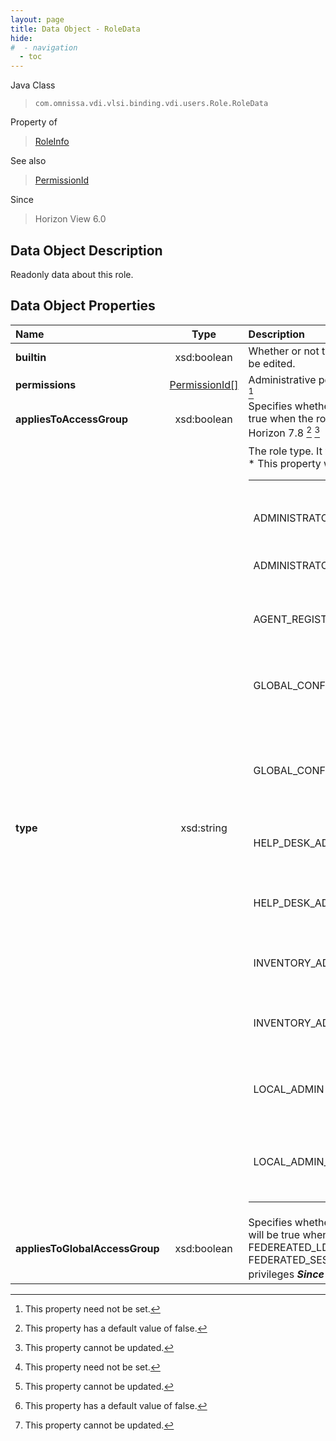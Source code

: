 ```yaml
---
layout: page
title: Data Object - RoleData
hide:
#  - navigation
  - toc
---
```






Java Class
> `com.omnissa.vdi.vlsi.binding.vdi.users.Role.RoleData`

Property of
> [RoleInfo](vdi.users.Role.RoleInfo.md#field_detail)

See also
> [PermissionId](vdi.entity.PermissionId.md)

Since
> Horizon View 6.0


## Data Object Description

Readonly data about this role.

## Data Object Properties

 Name | Type | Description
:---|:---:|:---
**builtin**|  xsd:boolean|  Whether or not this is a built-in role (or custom). Built-in roles cannot be edited.
**permissions**| [PermissionId[]](vdi.entity.PermissionId.md)|  Administrative permissions (user/group and access group) for this role. [^1]
**appliesToAccessGroup**|  xsd:boolean|  Specifies whether access group is applicable for this role. This will be true when the role contains atleast one object specific privilege.  **_Since_** Horizon 7.8 [^5] [^2]
**type**|  xsd:string|  The role type. It will be null for custom roles.  **_Since_** Horizon 7.8 [^1] [^2] <br>* This property will be one of:<br><table><tr><th>Value</th><th>Description</th></tr><tr><td>ADMINISTRATOR</td><td>Role with full administrative rights</td></tr><tr><td>ADMINISTRATOR_READ_ONLY</td><td>Role with full read-only administrative rights</td></tr><tr><td>AGENT_REGISTRATION_ADMIN</td><td>Role with rights to register Agents</td></tr><tr><td>GLOBAL_CONFIG_AND_POLICY_ADMIN</td><td>Role with rights for View Configuration settings and policies</td></tr><tr><td>GLOBAL_CONFIG_AND_POLICY_ADMIN_READ_ONLY</td><td>Role with read-only rights for View Configuration settings and policies</td></tr><tr><td>HELP_DESK_ADMIN</td><td>Role with rights for Help Desk portal management</td></tr><tr><td>HELP_DESK_ADMIN_READ_ONLY</td><td>Role with read-only rights for Help Desk portal management</td></tr><tr><td>INVENTORY_ADMIN</td><td>Role with rights for inventory management</td></tr><tr><td>INVENTORY_ADMIN_READ_ONLY</td><td>Role with read-only rights for inventory management</td></tr><tr><td>LOCAL_ADMIN</td><td>Local Pod Administration role with full administrative rights</td></tr><tr><td>LOCAL_ADMIN_READ_ONLY</td><td>Local Pod Administration role with full read-only administrative rights</td></tr></table>
**appliesToGlobalAccessGroup**|  xsd:boolean|  Specifies whether global access group is applicable for this role. This will be true when the role contains atleast one of FEDEREATED_LDAP_MANAGE, FEDEREATED_LDAP_VIEW, FEDERATED_SESSIONS_MANAGE or FEDERATED_SESSIONS_VIEW privileges  **_Since_** Horizon 8.2 [^5] [^2]


 


[^1]: This property need not be set.
[^2]: This property cannot be updated.
[^5]: This property has a default value of false.
